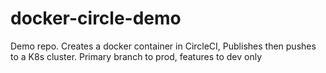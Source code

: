 # docker-circle-demo

Demo repo. Creates a docker container in CircleCI, Publishes then pushes to a K8s cluster. Primary branch to prod, features to dev only
